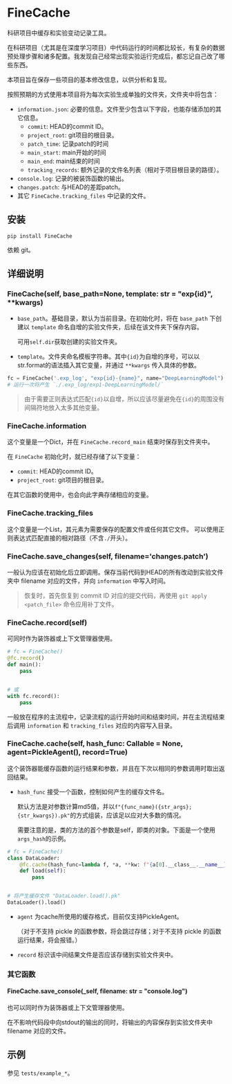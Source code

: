 # FineCache

科研项目中缓存和实验变动记录工具。

在科研项目（尤其是在深度学习项目）中代码运行的时间都比较长，有复杂的数据预处理步骤和诸多配置。我发现自己经常出现实验运行完成后，都忘记自己改了哪些东西。

本项目旨在保存一些项目的基本修改信息，以供分析和复现。

按照预期的方式使用本项目将为每次实验生成单独的文件夹，文件夹中将包含：

- `information.json`: 必要的信息。文件至少包含以下字段，也能存储添加的其它信息。
    - `commit`: HEAD的commit ID。
    - `project_root`: git项目的根目录。
    - `patch_time`: 记录patch的时间
    - `main_start`: main开始的时间
    - `main_end`: main结束的时间
    - `tracking_records`: 额外记录的文件名列表（相对于项目根目录的路径）。
- `console.log`: 记录的被装饰函数的输出。
- `changes.patch`: 与HEAD的差距patch。
- 其它 `FineCache.tracking_files` 中记录的文件。

## 安装

```shell
pip install FineCache
```

依赖 git。

## 详细说明

### FineCache(self, base_path=None, template: str = "exp{id}", **kwargs)

- `base_path`。基础目录，默认为当前目录。在初始化时，将在 `base_path` 下创建以 `template` 命名自增的实验文件夹，后续在该文件夹下保存内容。

  可用`self.dir`获取创建的实验文件夹。

- `template`。文件夹命名模板字符串。其中`{id}`为自增的序号，可以以str.format的语法插入其它变量，并通过 `**kwargs` 传入具体的参数。

```python
fc = FineCache('.exp_log', "exp{id}-{name}", name="DeepLearningModel")
# 运行一次将产生 `./.exp_log/exp1-DeepLearningModel/`
```

> 由于需要正则表达式匹配`{id}`以自增，所以应该尽量避免在`{id}`的周围没有间隔符地放入太多其他变量。

### FineCache.information

这个变量是一个Dict，并在 `FineCache.record_main` 结束时保存到文件夹中。

在 `FineCache` 初始化时，就已经存储了以下变量：

- `commit`: HEAD的commit ID。
- `project_root`: git项目的根目录。

在其它函数的使用中，也会向此字典存储相应的变量。

### FineCache.tracking_files

这个变量是一个List，其元素为需要保存的配置文件或任何其它文件。 可以使用正则表达式匹配直接的相对路径（不含`./`开头）。

### FineCache.save_changes(self, filename='changes.patch')

一般认为应该在初始化后立即调用。保存当前代码到HEAD的所有改动到实验文件夹中 filename 对应的文件，并向 `information` 中写入时间。

> 恢复时，首先恢复到 commit ID 对应的提交代码，再使用 `git apply <patch_file>` 命令应用补丁文件。

### FineCache.record(self)

可同时作为装饰器或上下文管理器使用。

```python
# fc = FineCache()
@fc.record()
def main():
    pass


# 或
with fc.record():
    pass
```

一般放在程序的主流程中，记录流程的运行开始时间和结束时间，并在主流程结束后调用 `information` 和 `tracking_files`
对应的内容写入目录。

### FineCache.cache(self, hash_func: Callable = None, agent=PickleAgent(), record=True)

这个装饰器能缓存函数的运行结果和参数，并且在下次以相同的参数调用时取出返回结果。

- `hash_func` 接受一个函数，控制如何产生的缓存文件名。

  默认方法是对参数计算md5值，并以`f"{func_name}({str_args};{str_kwargs}).pk"`的方式组装，应该足以应对大多数的情况。

  需要注意的是，类的方法的首个参数是self，即类的对象。下面是一个使用`args_hash`的示例。

```python
# fc = FineCache()
class DataLoader:
    @fc.cache(hash_func=lambda f, *a, **kw: f"{a[0].__class__.__name__}.{f.__name__}()")
    def load(self):
        pass


# 将产生缓存文件 "DataLoader.load().pk"
DataLoader().load()
```

- `agent` 为cache所使用的缓存格式，目前仅支持PickleAgent。

  （对于不支持 pickle 的函数参数，将会跳过存储；对于不支持 pickle 的函数运行结果，将会报错。）

- `record` 标识该中间结果文件是否应该存储到实验文件夹中。

### 其它函数

#### FineCache.save_console(_self, filename: str = "console.log")

也可以同时作为装饰器或上下文管理器使用。

在不影响代码段中向stdout的输出的同时，将输出的内容保存到实验文件夹中 filename 对应的文件。

## 示例

参见 `tests/example_*`。
